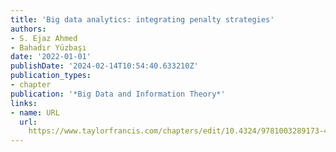 ```yaml
---
title: 'Big data analytics: integrating penalty strategies'
authors:
- S. Ejaz Ahmed
- Bahadır Yüzbaşı
date: '2022-01-01'
publishDate: '2024-02-14T10:54:40.633210Z'
publication_types:
- chapter
publication: '*Big Data and Information Theory*'
links:
- name: URL
  url: 
    https://www.taylorfrancis.com/chapters/edit/10.4324/9781003289173-4/big-data-analytics-integrating-penalty-strategies-ejaz-ahmed-bahad%C4%B1r-y%C3%BCzba%C5%9F%C4%B1
---
```

